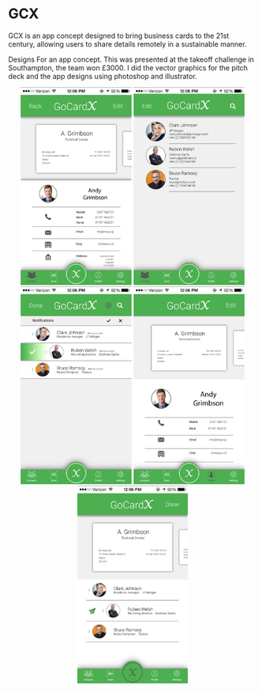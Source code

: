 # GCX

GCX is an app concept designed to bring business cards to the 21st century, allowing users to share details remotely in a sustainable manner.

Designs For an app concept. This was presented at the takeoff challenge in Southampton, the team won £3000. I did the vector graphics for the pitch deck and the app designs using photoshop and illustrator.

<p align="center">
  <img src = "/Outputs/Contact_view.png" wigth="200" height="400"> 
  <img src = "/Outputs/Contacts_screen.png" wigth="200" height="400"> 
  <img src = "/Outputs/notifications_selected.png" wigth="200" height="400"> 
  <img src = "/Outputs/Profile_selected.png" wigth="200" height="400"> 
  <img src = "/Outputs/Sendcard_select.png" wigth="200" height="400"> 
</p>
